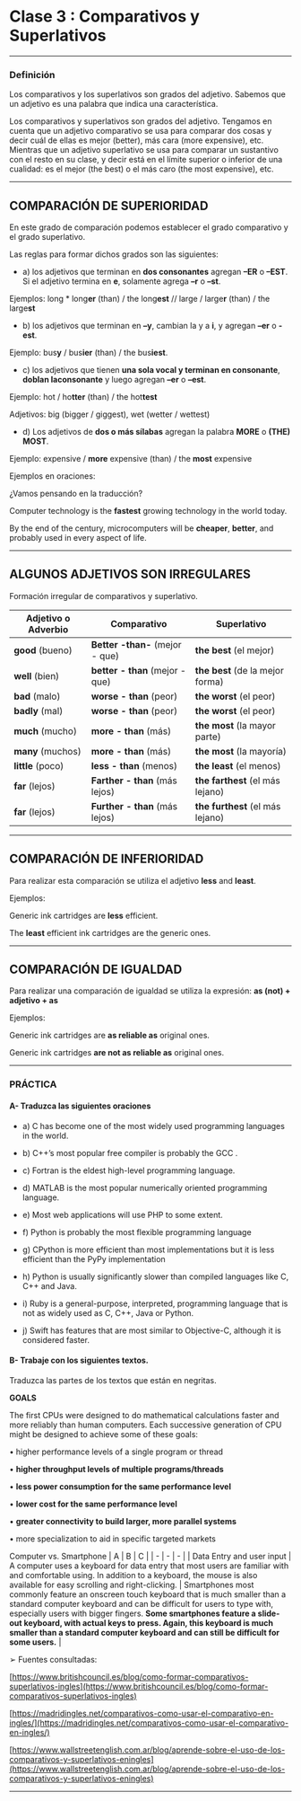 # Clase 3 : Comparativos y Superlativos

---

### Definición

Los comparativos y los superlativos son grados del adjetivo. Sabemos que un adjetivo es una palabra que indica una característica.

Los comparativos y superlativos son grados del adjetivo. Tengamos en cuenta que un
adjetivo comparativo se usa para comparar dos cosas y decir cuál de ellas es mejor (better), más
cara (more expensive), etc. Mientras que un adjetivo superlativo se usa para comparar un
sustantivo con el resto en su clase, y decir está en el límite superior o inferior de una cualidad:
es el mejor (the best) o el más caro (the most expensive), etc.

---

## COMPARACIÓN DE SUPERIORIDAD

En este grado de comparación podemos establecer el grado comparativo y el grado superlativo. 

Las reglas para formar dichos grados son las siguientes:

- a) los adjetivos que terminan en **dos consonantes** agregan **–ER** o **–EST**. Si el adjetivo termina en **e**, solamente agrega **–r** o **–st**.

Ejemplos: long * long**er** (than) / the long**est** // large / large**r** (than) / the large**st**

- b) los adjetivos que terminan en **–y**, cambian la y a **i**, y agregan **–er** o **-est**.

Ejemplo: bus**y** / bus**ier** (than) / the bus**iest**.

- c) los adjetivos que tienen **una sola vocal y terminan en consonante**, **doblan laconsonante** y luego agregan **–er** o **–est**.

Ejemplo: hot / ho**tter** (than) / the hot**test**

Adjetivos: big (bigger / giggest), wet (wetter / wettest)

- d) Los adjetivos de **dos o más sílabas** agregan la palabra **MORE** o **(THE) MOST**.

Ejemplo: expensive / **more** expensive (than) / the **most** expensive

Ejemplos en oraciones:

¿Vamos pensando en la traducción?

Computer technology is the **fastest** growing technology in the world today.

By the end of the century, microcomputers will be **cheaper**, **better**, and probably used in every
aspect of life.

---

## ALGUNOS ADJETIVOS SON IRREGULARES

Formación irregular de comparativos y superlativo.

| Adjetivo o Adverbio | Comparativo | Superlativo |
| ------------------- | ----------- | ----------- |
| **good** (bueno) | **Better -than-** (mejor - que) | **the best** (el mejor) |
| **well** (bien) | **better - than** (mejor - que) | **the best** (de la mejor forma) |
| **bad** (malo) | **worse - than** (peor) | **the worst** (el peor) |
| **badly** (mal) | **worse - than** (peor) | **the worst** (el peor) |
| **much** (mucho) | **more - than** (más) | **the most** (la mayor parte) |
| **many** (muchos) | **more - than** (más) | **the most** (la mayoría)|
| **little** (poco) |  **less - than** (menos) | **the least** (el menos) |
| **far** (lejos) | **Farther - than** (más lejos) | **the farthest** (el más lejano) |
| **far** (lejos) | **Further - than** (más lejos) | **the furthest** (el más lejano)|


---

## COMPARACIÓN DE INFERIORIDAD

Para realizar esta comparación se utiliza el adjetivo **less** and **least**.

Ejemplos: 

Generic ink cartridges are **less** efficient.

The **least** efficient ink cartridges are the generic ones.

---

## COMPARACIÓN DE IGUALDAD

Para realizar una comparación de igualdad se utiliza la expresión: **as (not) + adjetivo + as**

Ejemplos: 

Generic ink cartridges are **as reliable as** original ones.

Generic ink cartridges **are not as reliable as** original ones.

---

### PRÁCTICA

#### A- Traduzca las siguientes oraciones

- a) C has become one of the most widely used programming languages in the world.

- b) C++’s most popular free compiler is probably the GCC .

- c) Fortran is the eldest high-level programming language.

- d) MATLAB is the most popular numerically oriented programming language.

- e) Most web applications will use PHP to some extent.

- f) Python is probably the most flexible programming language

- g) CPython is more efficient than most implementations but it is less efficient than
the PyPy implementation

- h) Python is usually significantly slower than compiled languages like C, C++ and Java.

- i) Ruby is a general-purpose, interpreted, programming language that is not as widely used as C, C++,
Java or Python.

- j) Swift has features that are most similar to Objective-C, although it is considered faster.


#### B- Trabaje con los siguientes textos.

Traduzca las partes de los textos que están en negritas.

**GOALS**

The first CPUs were designed to do mathematical calculations faster and more reliably than human computers. Each successive generation of CPU might be designed to achieve some of these goals:

• higher performance levels of a single program or thread

• **higher throughput levels of multiple programs/threads**

• **less power consumption for the same performance level**

• **lower cost for the same performance level**

• **greater connectivity to build larger, more parallel systems**

• more specialization to aid in specific targeted markets


Computer vs. Smartphone
| A | B | C |
| - | - | - |
| Data Entry and user input | A computer uses a keyboard for data entry that most users are familiar with and comfortable using. In addition to a keyboard, the mouse is also available for easy scrolling and right-clicking. | Smartphones most commonly feature an onscreen touch keyboard that is much smaller than a standard computer keyboard and can be difficult for users to type with, especially users with bigger fingers. **Some smartphones feature a slide-out keyboard, with actual keys to press. Again, this keyboard is much smaller than a standard computer keyboard and can still be difficult for some users.** |

➢ Fuentes consultadas:

[https://www.britishcouncil.es/blog/como-formar-comparativos-superlativos-ingles](https://www.britishcouncil.es/blog/como-formar-comparativos-superlativos-ingles)

[https://madridingles.net/comparativos-como-usar-el-comparativo-en-ingles/](https://madridingles.net/comparativos-como-usar-el-comparativo-en-ingles/)

[https://www.wallstreetenglish.com.ar/blog/aprende-sobre-el-uso-de-los-comparativos-y-superlativos-eningles](https://www.wallstreetenglish.com.ar/blog/aprende-sobre-el-uso-de-los-comparativos-y-superlativos-eningles)

---
